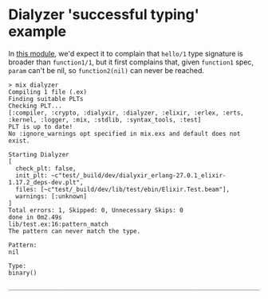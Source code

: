 # Dialyzer 'successful typing' example


In [this module](lib/test.ex), we'd expect it to complain that `hello/1` type signature is broader than `function1/1`, but it first complains that, given `function1` spec, `param` can't be nil, so `function2(nil)` can never be reached.


```
> mix dialyzer
Compiling 1 file (.ex)
Finding suitable PLTs
Checking PLT...
[:compiler, :crypto, :dialyxir, :dialyzer, :elixir, :erlex, :erts, :kernel, :logger, :mix, :stdlib, :syntax_tools, :test]
PLT is up to date!
No :ignore_warnings opt specified in mix.exs and default does not exist.

Starting Dialyzer
[
  check_plt: false,
  init_plt: ~c"test/_build/dev/dialyxir_erlang-27.0.1_elixir-1.17.2_deps-dev.plt",
  files: [~c"test/_build/dev/lib/test/ebin/Elixir.Test.beam"],
  warnings: [:unknown]
]
Total errors: 1, Skipped: 0, Unnecessary Skips: 0
done in 0m2.49s
lib/test.ex:16:pattern_match
The pattern can never match the type.

Pattern:
nil

Type:
binary()

________________________________________________________________________________

```